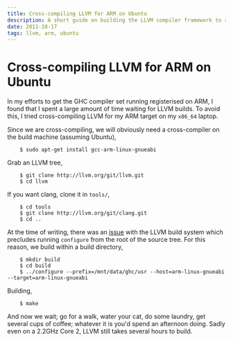 ```yaml
---
title: Cross-compiling LLVM for ARM on Ubuntu
description: A short guide on building the LLVM compiler framework to run on an ARM target
date: 2011-10-17
tags: llvm, arm, ubuntu
---
```


# Cross-compiling LLVM for ARM on Ubuntu

In my efforts to get the GHC compiler set running registerised on ARM, I found
that I spent a large amount of time waiting for LLVM builds. To avoid this, I
tried cross-compiling LLVM for my ARM target on my `x86_64` laptop.

Since we are cross-compiling, we will obviously need a cross-compiler on the
build machine (assuming Ubuntu),

        $ sudo apt-get install gcc-arm-linux-gnueabi

Grab an LLVM tree,

        $ git clone http://llvm.org/git/llvm.git
        $ cd llvm

If you want clang, clone it in `tools/`,
        
        $ cd tools
        $ git clone http://llvm.org/git/clang.git
        $ cd ..

At the time of writing, there was an
[issue](http://comments.gmane.org/gmane.comp.compilers.clang.devel/11458) with
the LLVM build system which precludes running `configure` from the root of the
source tree. For this reason, we build within a build directory,

        $ mkdir build
        $ cd build
        $ ../configure --prefix=/mnt/data/ghc/usr --host=arm-linux-gnueabi --target=arm-linux-gnueabi

Building,

        $ make

And now we wait; go for a walk, water your cat, do some laundry, get several
cups of coffee; whatever it is you'd spend an afternoon doing. Sadly even on a
2.2GHz Core 2, LLVM still takes several hours to build.


